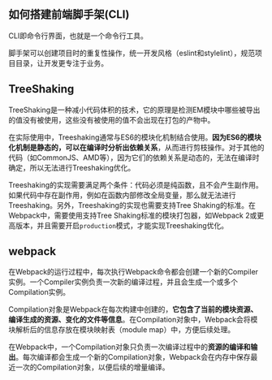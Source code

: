 ## 如何搭建前端脚手架(CLI)

CLI即命令行界面，也就是一个命令行工具。

脚手架可以创建项目时的重复性操作，统一开发风格（eslint和stylelint），规范项目目录，让开发更专注于业务。

## TreeShaking

TreeShaking是一种减小代码体积的技术，它的原理是检测EM模块中哪些被导出的值没有被使用，这些没有被使用的值不会出现在打包的产物中。

在实际使用中，Treeshaking通常与ES6的模块化机制结合使用。**因为ES6的模块化机制是静态的，可以在编译时分析出依赖关系**，从而进行剪枝操作。对于其他的代码（如CommonJS、AMD等），因为它们的依赖关系是动态的，无法在编译时确定，所以无法进行Treeshaking优化。

Treeshaking的实现需要满足两个条件：代码必须是纯函数，且不会产生副作用。如果代码中存在副作用，例如在函数内部修改全局变量，那么就无法进行Treeshaking。另外，Treeshaking的实现也需要支持Tree Shaking的标准。在Webpack中，需要使用支持Tree Shaking标准的模块打包器，如Webpack 2或更高版本，并且需要开启`production`模式，才能实现Treeshaking优化。

## webpack

在Webpack的运行过程中，每次执行Webpack命令都会创建一个新的Compiler实例。一个Compiler实例负责一次新的编译过程，并且会生成一个或多个Compilation实例。

Compilation对象是Webpack在每次构建中创建的，**它包含了当前的模块资源、编译生成的资源、变化的文件等信息**。在Compilation对象中，Webpack会将模块解析后的信息存放在模块映射表（module map）中，方便后续处理。

在Webpack中，一个Compilation对象只负责一次编译过程中的**资源的编译和输出**。每次编译都会生成一个新的Compilation对象，Webpack会在内存中保存最近一次的Compilation对象，以便后续的增量编译。